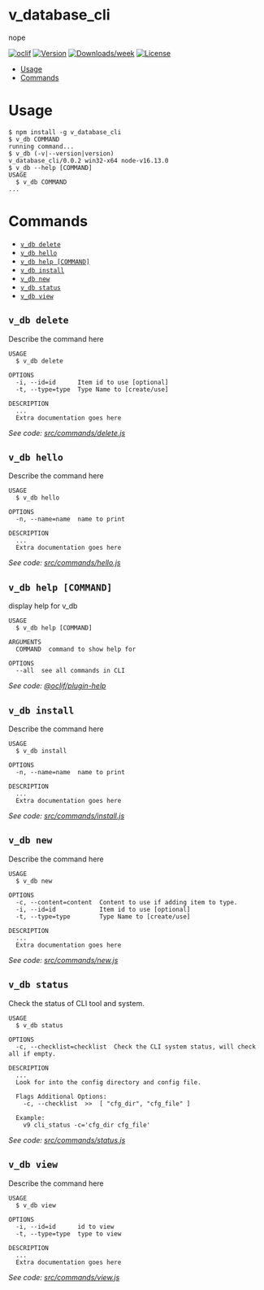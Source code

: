 v_database_cli
==============

nope

[![oclif](https://img.shields.io/badge/cli-oclif-brightgreen.svg)](https://oclif.io)
[![Version](https://img.shields.io/npm/v/v_database_cli.svg)](https://npmjs.org/package/v_database_cli)
[![Downloads/week](https://img.shields.io/npm/dw/v_database_cli.svg)](https://npmjs.org/package/v_database_cli)
[![License](https://img.shields.io/npm/l/v_database_cli.svg)](https://github.com/V-core9/v_database_cli/blob/master/package.json)

<!-- toc -->
* [Usage](#usage)
* [Commands](#commands)
<!-- tocstop -->
# Usage
<!-- usage -->
```sh-session
$ npm install -g v_database_cli
$ v_db COMMAND
running command...
$ v_db (-v|--version|version)
v_database_cli/0.0.2 win32-x64 node-v16.13.0
$ v_db --help [COMMAND]
USAGE
  $ v_db COMMAND
...
```
<!-- usagestop -->
# Commands
<!-- commands -->
* [`v_db delete`](#v_db-delete)
* [`v_db hello`](#v_db-hello)
* [`v_db help [COMMAND]`](#v_db-help-command)
* [`v_db install`](#v_db-install)
* [`v_db new`](#v_db-new)
* [`v_db status`](#v_db-status)
* [`v_db view`](#v_db-view)

## `v_db delete`

Describe the command here

```
USAGE
  $ v_db delete

OPTIONS
  -i, --id=id      Item id to use [optional]
  -t, --type=type  Type Name to [create/use]

DESCRIPTION
  ...
  Extra documentation goes here
```

_See code: [src/commands/delete.js](https://github.com/V-core9/v_database_cli/blob/v0.0.2/src/commands/delete.js)_

## `v_db hello`

Describe the command here

```
USAGE
  $ v_db hello

OPTIONS
  -n, --name=name  name to print

DESCRIPTION
  ...
  Extra documentation goes here
```

_See code: [src/commands/hello.js](https://github.com/V-core9/v_database_cli/blob/v0.0.2/src/commands/hello.js)_

## `v_db help [COMMAND]`

display help for v_db

```
USAGE
  $ v_db help [COMMAND]

ARGUMENTS
  COMMAND  command to show help for

OPTIONS
  --all  see all commands in CLI
```

_See code: [@oclif/plugin-help](https://github.com/oclif/plugin-help/blob/v3.2.17/src/commands/help.ts)_

## `v_db install`

Describe the command here

```
USAGE
  $ v_db install

OPTIONS
  -n, --name=name  name to print

DESCRIPTION
  ...
  Extra documentation goes here
```

_See code: [src/commands/install.js](https://github.com/V-core9/v_database_cli/blob/v0.0.2/src/commands/install.js)_

## `v_db new`

Describe the command here

```
USAGE
  $ v_db new

OPTIONS
  -c, --content=content  Content to use if adding item to type.
  -i, --id=id            Item id to use [optional]
  -t, --type=type        Type Name to [create/use]

DESCRIPTION
  ...
  Extra documentation goes here
```

_See code: [src/commands/new.js](https://github.com/V-core9/v_database_cli/blob/v0.0.2/src/commands/new.js)_

## `v_db status`

Check the status of CLI tool and system.

```
USAGE
  $ v_db status

OPTIONS
  -c, --checklist=checklist  Check the CLI system status, will check all if empty.

DESCRIPTION
  ...
  Look for into the config directory and config file.

  Flags Additional Options:
    -c, --checklist  >>  [ "cfg_dir", "cfg_file" ]

  Example:
    v9 cli_status -c='cfg_dir cfg_file'
```

_See code: [src/commands/status.js](https://github.com/V-core9/v_database_cli/blob/v0.0.2/src/commands/status.js)_

## `v_db view`

Describe the command here

```
USAGE
  $ v_db view

OPTIONS
  -i, --id=id      id to view
  -t, --type=type  type to view

DESCRIPTION
  ...
  Extra documentation goes here
```

_See code: [src/commands/view.js](https://github.com/V-core9/v_database_cli/blob/v0.0.2/src/commands/view.js)_
<!-- commandsstop -->
